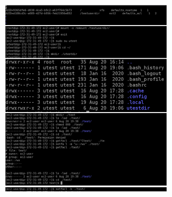 ![alt text](/m5/task5.6/Linux6.1.PNG) <br />
![alt text](/m5/task5.6/Linux6.2.PNG) <br />
![alt text](/m5/task5.6/Linux6.3.PNG) <br />
![alt text](/m5/task5.6/Linux6.4.PNG) <br />
![alt text](/m5/task5.6/Linux6.5.PNG) <br />
